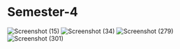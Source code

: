 # Semester-4
![Screenshot (15)](https://github.com/l06in/Semester-4/assets/145305185/a5808675-2935-4ce0-a895-93ff041efc3c)
![Screenshot (34)](https://github.com/l06in/Semester-4/assets/145305185/b47502f9-b0b4-4529-9db7-fc8b459fadba)
![Screenshot (279)](https://github.com/l06in/Semester-4/assets/145305185/8368f4c2-214f-46fc-a079-fe138fb67bac)
![Screenshot (301)](https://github.com/l06in/Semester-4/assets/145305185/05129e9d-0078-4f3c-8910-360a86c393a6)
